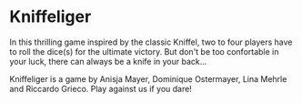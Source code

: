# Kniffeliger

<!---
This is a readme file. It typically includes some information about your project. 
For more information about readmes, you can either [read a guide](https://github.com/18F/open-source-guide/blob/18f-pages/pages/making-readmes-readable.md) or have a look at the readmes of popular open-source projects such as [Swift by Apple](https://github.com/apple/swift) or [Tensorflow](https://github.com/tensorflow/tensorflow).

Readme files are typically formatted in Markdown. 
However, there are platform-specific flavors, so for this project, you can make full use of the [Gitlab markdown syntax](https://docs.gitlab.com/ee/user/markdown.html), for example when talking about a :bug: (bug) or if your code is slow like a :snail:.
You can also tag people using @username and reference issues using '#1', where 1 is the issue number. For more features, consult the linked Gitlab syntax guide. 

If you don't like reading documentation, [here's a cheatsheet](https://github.com/adam-p/markdown-here/wiki/Markdown-Cheatsheet).
-->

In this thrilling game inspired by the classic Kniffel, two to four players have to roll the dice(s) for the ultimate victory. 
But don't be too confortable in your luck, there can always be a knife in your back...

Kniffeliger is a game by Anisja Mayer, Dominique Ostermayer, Lina Mehrle and Riccardo Grieco. Play against us if you dare!
